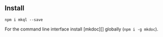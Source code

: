 ## Install

```
npm i mkql --save
```

For the command line interface install [mkdoc][] globally (`npm i -g mkdoc`).
